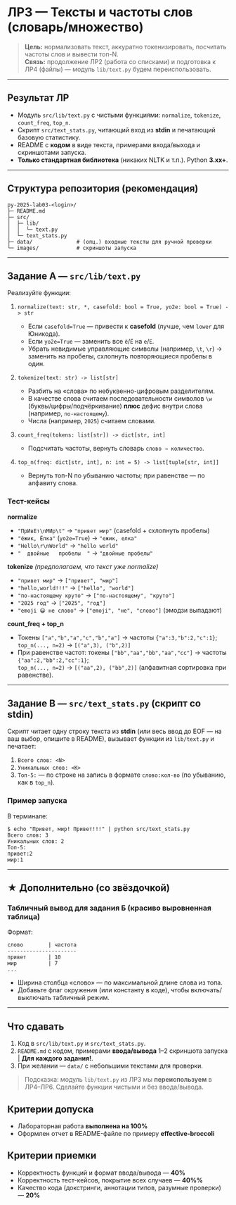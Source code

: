 
# ЛР3 — Тексты и частоты слов (словарь/множество)

> **Цель:** нормализовать текст, аккуратно токенизировать, посчитать частоты слов и вывести топ-N.  
> **Связь:** продолжение ЛР2 (работа со списками) и подготовка к ЛР4 (файлы) — модуль `lib/text.py` будем переиспользовать.

---

## Результат ЛР
- Модуль `src/lib/text.py` с чистыми функциями: `normalize`, `tokenize`, `count_freq`, `top_n`.  
- Скрипт `src/text_stats.py`, читающий вход из **stdin** и печатающий базовую статистику.  
- README с **кодом** в виде текста, примерами входа/выхода и скриншотами запуска.  
- **Только стандартная библиотека** (никаких NLTK и т.п.). Python **3.хх+**.

---

## Структура репозитория (рекомендация)
```
py-2025-lab03-<login>/
├─ README.md
├─ src/
│  ├─ lib/
│  │  └─ text.py
│  └─ text_stats.py
├─ data/              # (опц.) входные тексты для ручной проверки
└─ images/            # скриншоты запуска
```

---

## Задание A — `src/lib/text.py`

Реализуйте функции:

1. `normalize(text: str, *, casefold: bool = True, yo2e: bool = True) -> str`  
   - Если `casefold=True` — привести к **casefold** (лучше, чем `lower` для Юникода).  
   - Если `yo2e=True` — заменить все `ё`/`Ё` на `е`/`Е`.  
   - Убрать невидимые управляющие символы (например, `\t`, `\r`) → заменить на пробелы, схлопнуть повторяющиеся пробелы в один.

2. `tokenize(text: str) -> list[str]`  
   - Разбить на «слова» по небуквенно-цифровым разделителям.  
   - В качестве слова считаем последовательности символов `\w` (буквы/цифры/подчёркивание) **плюс** дефис внутри слова (например, `по-настоящему`).  
   - Числа (например, `2025`) считаем словами.

3. `count_freq(tokens: list[str]) -> dict[str, int]`  
   - Подсчитать частоты, вернуть словарь `слово → количество`.

4. `top_n(freq: dict[str, int], n: int = 5) -> list[tuple[str, int]]`  
   - Вернуть топ-N по убыванию частоты; при равенстве — по алфавиту слова.

### Тест-кейсы

**normalize**
- `"ПрИвЕт\nМИр\t"` → `"привет мир"` (casefold + схлопнуть пробелы)  
- `"ёжик, Ёлка"` (`yo2e=True`) → `"ежик, елка"`  
- `"Hello\r\nWorld"` → `"hello world"`  
- `"  двойные   пробелы  "` → `"двойные пробелы"`

**tokenize** *(предполагаем, что текст уже normalize)*
- `"привет мир"` → `["привет", "мир"]`  
- `"hello,world!!!"` → `["hello", "world"]`  
- `"по-настоящему круто"` → `["по-настоящему", "круто"]`  
- `"2025 год"` → `["2025", "год"]`  
- `"emoji 😀 не слово"` → `["emoji", "не", "слово"]` (эмодзи выпадают)

**count_freq + top_n**
- Токены `["a","b","a","c","b","a"]` → частоты `{"a":3,"b":2,"c":1}`;  
  `top_n(..., n=2)` → `[("a",3), ("b",2)]`  
- При равенстве частот: токены `["bb","aa","bb","aa","cc"]` → частоты `{"aa":2,"bb":2,"cc":1}`;  
  `top_n(..., n=2)` → `[("aa",2), ("bb",2)]` (алфавитная сортировка при равенстве).

---

## Задание B — `src/text_stats.py` (скрипт со stdin)

Скрипт читает одну строку текста из **stdin** (или весь ввод до EOF — на ваш выбор, опишите в README), вызывает функции из `lib/text.py` и печатает:

1. `Всего слов: <N>`  
2. `Уникальных слов: <K>`  
3. `Топ-5:` — по строке на запись в формате `слово:кол-во` (по убыванию, как в `top_n`).

### Пример запуска
В терминале:
```
$ echo "Привет, мир! Привет!!!" | python src/text_stats.py
Всего слов: 3
Уникальных слов: 2
Топ-5:
привет:2
мир:1
```

--- 

## ★ Дополнительно (со звёздочкой)

### Табличный вывод для задания Б (красиво выровненная таблица)
Формат:
```
слово        | частота
----------------------
привет       | 10
мир          | 7
...
```
- Ширина столбца «слово» — по максимальной длине слова из топа.  
- Добавьте флаг окружения (или константу в коде), чтобы включать/выключать табличный режим.

---

## Что сдавать
1. Код в `src/lib/text.py` и `src/text_stats.py`.  
2. `README.md` с кодом, примерами **ввода/вывода** 1–2 скриншота запуска | **Для каждого задания!**.  
3. При желании — `data/` с небольшими текстами для проверки.

> Подсказка: модуль `lib/text.py` из ЛР3 мы **переиспользуем** в ЛР4–ЛР6. Сделайте функции чистыми и без ввода/вывода.

## Критерии допуска
- Лабораторная работа **выполнена на 100%**
- Оформлен отчет в README-файле по примеру **effective-broccoli**

## Критерии приемки
- Корректность функций и формат ввода/вывода — **40%**  
- Корректность тест-кейсов, покрытие всех случаев — **40%%**  
- Качество кода (докстринги, аннотации типов, разумные проверки) — **20%**  
